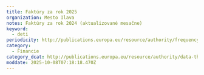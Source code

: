 ```yaml
---
title: Faktúry za rok 2025
organization: Mesto Ilava
notes: Faktúry za rok 2024 (aktualizované mesačne)
keyword:
  - deti
periodicity: http://publications.europa.eu/resource/authority/frequency/ANNUAL
category:
  - Financie
category_dcat: http://publications.europa.eu/resource/authority/data-theme/AGRI
moddate: 2025-10-08T07:18:18.470Z
---
```

